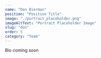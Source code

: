 ```yaml
---
name: "Don Bierman"
position: "Position Title"
image: "./portrait_placeholder.png"
imageAltText: "Portrait Placeholder Image"
slug: "don"
order: 5
category: "Team"
---
```


Bio coming soon